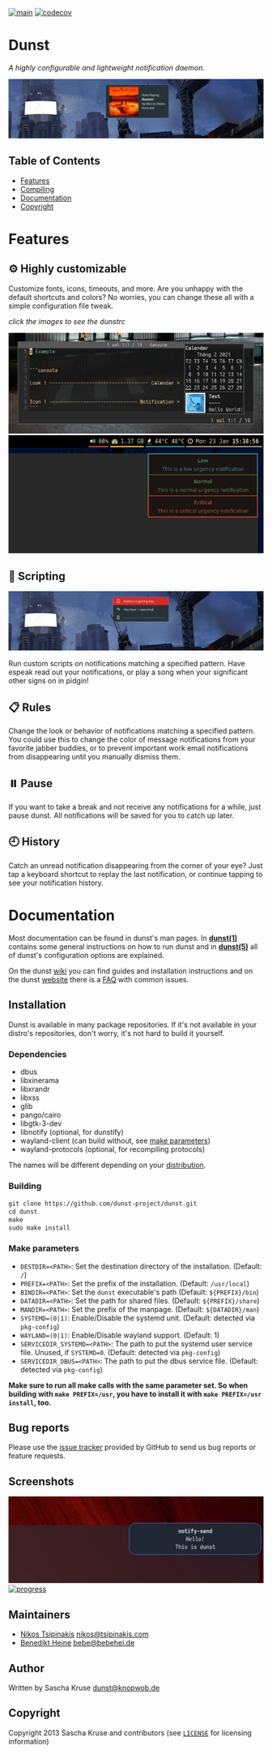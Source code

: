 [![main](https://github.com/dunst-project/dunst/workflows/main/badge.svg)](https://github.com/dunst-project/dunst/actions?query=workflow%3Amain) [![codecov](https://codecov.io/gh/dunst-project/dunst/branch/master/graph/badge.svg)](https://codecov.io/gh/dunst-project/dunst)

# Dunst

<i>A highly configurable and lightweight notification daemon.</i>

![music](contrib/screenshots/music.png)

## Table of Contents

* [Features](#features)
* [Compiling](#compiling)
* [Documentation](#documentation)
* [Copyright](#copyright)

# Features

## ⚙️ Highly customizable

Customize fonts, icons, timeouts, and more. Are you unhappy with the default
shortcuts and colors? No worries, you can change these all with a simple
configuration file tweak.

_click the images to see the dunstrc_

<a href="https://gist.github.com/NNBnh/5f6e601a6a82a6ed43b1959698758141">
<img alt="screenshot1" src="contrib/screenshots/screenshot1_cut.png">
</a>

<a href="https://gist.github.com/fwSmit/9127d988b07bcec9d869f2c927d0f616">
<img alt="screenshot2" src="contrib/screenshots/screenshot2_cut.png">
</a>

## 📜 Scripting

<a href="https://gitlab.manjaro.org/profiles-and-settings/manjaro-theme-settings/-/blob/master/skel/.config/dunst/dunstrc">
<img alt="screenshot_urgency" src="contrib/screenshots/screenshot_urgency.png">
</a>

Run custom scripts on notifications matching a specified pattern. Have espeak
read out your notifications, or play a song when your significant other signs on
in pidgin!

## 📋 Rules

Change the look or behavior of notifications matching a specified pattern. You
could use this to change the color of message notifications from your favorite
jabber buddies, or to prevent important work email notifications from
disappearing until you manually dismiss them.

## ⏸️ Pause

If you want to take a break and not receive any notifications for a while, just
pause dunst. All notifications will be saved for you to catch up
later.

## 🕘 History

Catch an unread notification disappearing from the corner of your eye? Just tap
a keyboard shortcut to replay the last notification, or continue tapping to see
your notification history.

# Documentation

Most documentation can be found in dunst's man pages. In
[**dunst(1)**](docs/dunst.1.pod) contains some general instructions on how
to run dunst and in
[**dunst(5)**](docs/dunst.5.pod) all of dunst's configuration options are
explained.

On the dunst [wiki][wiki] you can find guides and installation instructions and
on the dunst [website][website] there is a [FAQ][FAQ] with common issues.

## Installation

Dunst is available in many package repositories. If it's not available in your
distro's repositories, don't worry, it's not hard to build it yourself.

### Dependencies

- dbus
- libxinerama
- libxrandr
- libxss
- glib
- pango/cairo
- libgtk-3-dev
- libnotify (optional, for dunstify)
- wayland-client (can build without, see [make parameters](#make-parameters))
- wayland-protocols (optional, for recompiling protocols)

The names will be different depending on your [distribution](https://github.com/dunst-project/dunst/wiki/Dependencies).

### Building

```
git clone https://github.com/dunst-project/dunst.git
cd dunst
make
sudo make install
```

### Make parameters

- `DESTDIR=<PATH>`: Set the destination directory of the installation. (Default: `/`)
- `PREFIX=<PATH>`: Set the prefix of the installation. (Default: `/usr/local`)
- `BINDIR=<PATH>`: Set the `dunst` executable's path (Default: `${PREFIX}/bin`)
- `DATADIR=<PATH>`: Set the path for shared files. (Default: `${PREFIX}/share`)
- `MANDIR=<PATH>`: Set the prefix of the manpage. (Default: `${DATADIR}/man`)
- `SYSTEMD=(0|1)`: Enable/Disable the systemd unit. (Default: detected via `pkg-config`)
- `WAYLAND=(0|1)`: Enable/Disable wayland support. (Default: 1)
- `SERVICEDIR_SYSTEMD=<PATH>`: The path to put the systemd user service file. Unused, if `SYSTEMD=0`. (Default: detected via `pkg-config`)
- `SERVICEDIR_DBUS=<PATH>`: The path to put the dbus service file. (Default: detected via `pkg-config`)

**Make sure to run all make calls with the same parameter set. So when building with `make PREFIX=/usr`, you have to install it with `make PREFIX=/usr install`, too.**

## Bug reports

Please use the [issue tracker][issue-tracker] provided by GitHub to send us bug reports or feature requests.

## Screenshots

<a href="https://gist.github.com/MCotocel/2b34486ae59ccda4319fcb93454d212c">
<img alt="screenshot3" src="contrib/screenshots/screenshot3_cut.png">
</a>

<a href="https://gitlab.manjaro.org/profiles-and-settings/manjaro-theme-settings/-/blob/master/skel/.config/dunst/dunstrc">
<img alt="progress" src="https://user-images.githubusercontent.com/23078054/102542111-98b01e00-40b1-11eb-967e-bc952430bd06.png">
</a>

## Maintainers

- [Nikos Tsipinakis](https://github.com/tsipinakis) <nikos@tsipinakis.com>
- [Benedikt Heine](https://github.com/bebehei) <bebe@bebehei.de>

## Author

Written by Sascha Kruse <dunst@knopwob.de>

## Copyright

Copyright 2013 Sascha Kruse and contributors (see [`LICENSE`](./LICENSE) for licensing information)

[issue-tracker]:  https://github.com/dunst-project/dunst/issues
[wiki]: https://github.com/dunst-project/dunst/wiki
[website]: https://dunst-project.org
[FAQ]: https://dunst-project.org/faq
